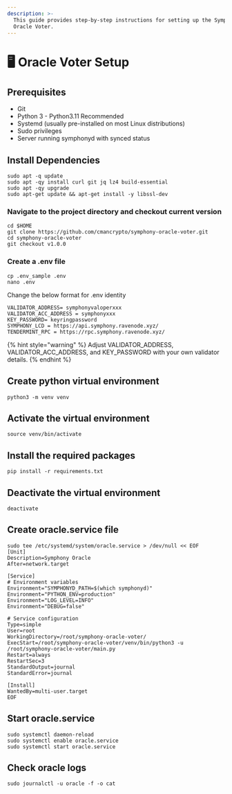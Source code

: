 ```yaml
---
description: >-
  This guide provides step-by-step instructions for setting up the Symphony
  Oracle Voter.
---
```


# 🖥️ Oracle Voter Setup

## Prerequisites

* Git
* Python 3 - Python3.11 Recommended
* Systemd (usually pre-installed on most Linux distributions)
* Sudo privileges
* Server running symphonyd with synced status

## Install Dependencies <a href="#install-dependencies" id="install-dependencies"></a>

```
sudo apt -q update
sudo apt -qy install curl git jq lz4 build-essential
sudo apt -qy upgrade
sudo apt-get update && apt-get install -y libssl-dev
```

### Navigate to the project directory and checkout current version

```
cd $HOME
git clone https://github.com/cmancrypto/symphony-oracle-voter.git
cd symphony-oracle-voter
git checkout v1.0.0
```

### Create a .env file

```
cp .env_sample .env
nano .env
```

Change the below format for .env identity

```
VALIDATOR_ADDRESS= symphonyvaloperxxx
VALIDATOR_ACC_ADDRESS = symphonyxxx
KEY_PASSWORD= keyringpassword
SYMPHONY_LCD = https://api.symphony.ravenode.xyz/
TENDERMINT_RPC = https://rpc.symphony.ravenode.xyz/
```

{% hint style="warning" %}
Adjust VALIDATOR\_ADDRESS, VALIDATOR\_ACC\_ADDRESS, and KEY\_PASSWORD with your own validator details.
{% endhint %}

## Create python virtual environment

```
python3 -m venv venv
```

## Activate the virtual environment

```
source venv/bin/activate
```

## Install the required packages

```
pip install -r requirements.txt
```

## Deactivate the virtual environment

```
deactivate
```

## Create oracle.service file

```
sudo tee /etc/systemd/system/oracle.service > /dev/null << EOF
[Unit]
Description=Symphony Oracle
After=network.target

[Service]
# Environment variables
Environment="SYMPHONYD_PATH=$(which symphonyd)"
Environment="PYTHON_ENV=production"
Environment="LOG_LEVEL=INFO"
Environment="DEBUG=false"

# Service configuration
Type=simple
User=root
WorkingDirectory=/root/symphony-oracle-voter/
ExecStart=/root/symphony-oracle-voter/venv/bin/python3 -u /root/symphony-oracle-voter/main.py
Restart=always
RestartSec=3
StandardOutput=journal
StandardError=journal

[Install]
WantedBy=multi-user.target
EOF
```

## Start oracle.service

```
sudo systemctl daemon-reload
sudo systemctl enable oracle.service
sudo systemctl start oracle.service
```

## Check oracle logs

```
sudo journalctl -u oracle -f -o cat
```
